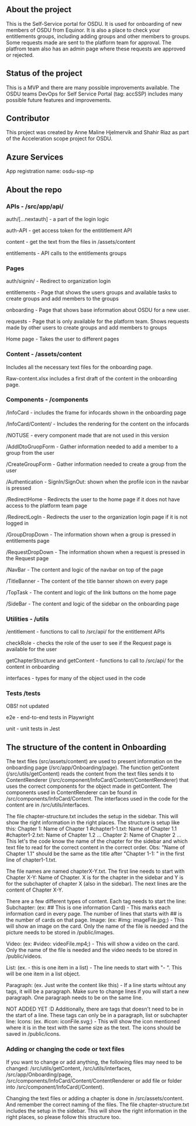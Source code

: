 ## About the project

This is the Self-Service portal for OSDU. It is used for onboarding of new members of OSDU from Equinor. It is also a place to check your entitlements groups, including adding groups and other members to groups. Some requests made are sent to the platform team for approval. The platfrom team also has an admin page where these requests are approved or rejected.

## Status of the project

This is a MVP and there are many possible improvements available.
The OSDU teams DevOps for Self Service Portal (tag: accSSP) includes many possible future features and improvements.

## Contributor

This project was created by Anne Maline Hjelmervik and Shahir Riaz as part of the Acceleration scope project for OSDU. 

## Azure Services

App registration name: osdu-ssp-np

## About the repo

### APIs - /src/app/api/

auth/[...nextauth] - a part of the login logic

auth-API - get access token for the entititlement API

content - get the text from the files in /assets/content

entitlements - API calls to the entitlements groups

### Pages

auth/signin/ - Redirect to organization login

entitlements - Page that shows the users groups and available tasks to create groups and add members to the groups

onboarding - Page that shows base information about OSDU for a new user.

requests - Page that is only available for the platform team. Shows requests made by other users to create groups and add members to groups

Home page - Takes the user to different pages

### Content - /assets/content

Includes all the necessary text files for the onboarding page.

Raw-content.xlsx includes a first draft of the content in the onboarding page.

### Components - /components

/InfoCard - includes the frame for infocards shown in the onboarding page

/InfoCard/Content/ - Includes the rendering for the content on the infocards

/NOTUSE - every component made that are not used in this version

/AddIDtoGruopForm - Gather information needed to add a member to a group from the user

/CreateGroupForm - Gather information needed to create a group from the user

/Authentication - SignIn/SignOut: shown when the profile icon in the navbar is pressed

/RedirectHome - Redirects the user to the home page if it does not have access to the platform team page

/RedirectLogIn - Redirects the user to the organization login page if it is not logged in

/GroupDropDown - The information shown when a group is pressed in entitlements page

/RequestDropDown - The information shown when a request is pressed in the Request page

/NavBar - The content and logic of the navbar on top of the page

/TitleBanner - The content of the title banner shown on every page

/TopTask - The content and logic of the link buttons on the home page

/SideBar - The content and logic of the sidebar on the onboarding page

### Utilities - /utils

/entitlement - functions to call to /src/api/ for the entitlement APIs

checkRole - checks the role of the user to see if the Request page is available for the user

getChapterStructure and getContent - functions to call to /src/api/ for the content in onboarding

interfaces - types for many of the object used in the code

### Tests /tests

OBS! not updated

e2e - end-to-end tests in Playwright

unit - unit tests in Jest

## The structure of the content in Onboarding

The text files (src/assets/content) are used to present information on the onboarding page (/src/app/Onboarding/page). The function getContent (/src/utils/getContent) reads the content from the text files sends it to ContentRenderer (/src/component/InfoCard/Content/ContentRenderer) that uses the correct components for the object made in getContent. The components used in ContentRenderer can be found in /src/components/InfoCard/Content. The interfaces used in the code for the content are in /src/utils/interfaces.

The file chapter-structure.txt includes the setup in the sidebar. This will show the right information in the right places. The structure is setup like this:
Chapter 1: Name of Chapter 1
#chapter1-1.txt: Name of Chapter 1.1
#chapter1-2.txt: Name of Chapter 1.2
...
Chapter 2: Name of Chapter 2
...
This let's the code know the name of the chapter for the sidebar and which text file to read for the correct content in the correct order. Obs: "Name of Chapter 1.1" should be the same as the title after "Chapter 1-1: " in the first line of chapter1-1.txt.

The file names are named chapterX-Y.txt.
The first line needs to start with Chapter X-Y: Name of Chapter. X is for the chapter in the sidebar and Y is for the subchapter of chapter X (also in the sidebar).
The next lines are the content of Chapter X-Y.

There are a few different types of content. Each tag needs to start the line:
Subchapter: (ex: ## This is one information Card) - This marks each information card in every page. The number of lines that starts with ## is the number of cards on that page.
Image: (ex: #img: imageFile.jpg;) - This will show an image on the card. Only the name of the file is needed and the picture needs to be stored in /public/images.

Video: (ex: #video: videoFile.mp4;) - This will show a video on the card. Only the name of the file is needed and the video needs to be stored in /public/videos.

List: (ex. - this is one item in a list) - The line needs to start with "- ". This will be one item in a list object.

Paragraph: (ex. Just write the content like this) - If a line starts wihtout any tags, it will be a paragraph. Make sure to change lines if you will start a new paragraph. One paragraph needs to be on the same line.

NOT ADDED YET :D
Additionally, there are tags that doesn't need to be in the start of a line. These tags can only be in a paragraph, list or subchapter line:
Icons: (ex. #icon: iconFile.svg;) - This will show the icon mentioned where it is in the text with the same size as the text. The icons should be saved in /public/icons.

### Adding or changing the code or text files

If you want to change or add anything, the following files may need to be changed: /src/utils/getContent, /src/utils/interfaces, /src/app/Onboarding/page, /src/components/InfoCard/Content/ContentRenderer or add file or folder into /src/component/InfoCard(/Content).

Changing the text files or adding a chapter is done in /src/assets/content. And remember the correct naming of the files. The file chapter-structure.txt includes the setup in the sidebar. This will show the right information in the right places, so please follow this structure too.
